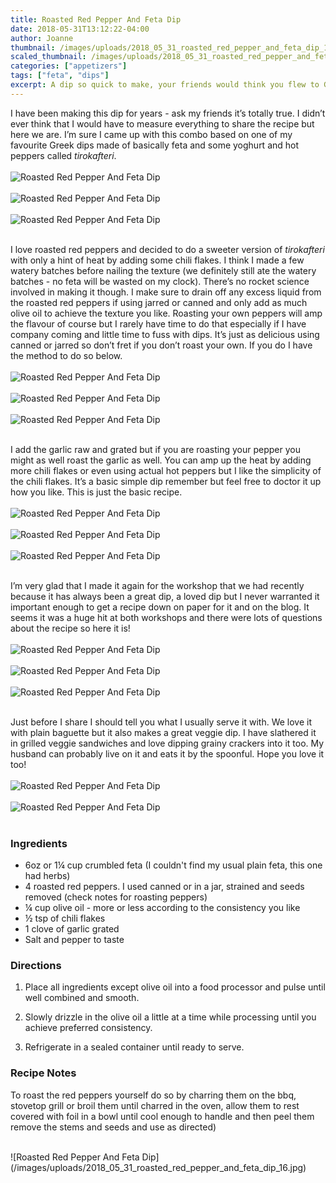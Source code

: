 ```yaml
---
title: Roasted Red Pepper And Feta Dip
date: 2018-05-31T13:12:22-04:00
author: Joanne
thumbnail: /images/uploads/2018_05_31_roasted_red_pepper_and_feta_dip_1.jpg
scaled_thumbnail: /images/uploads/2018_05_31_roasted_red_pepper_and_feta_dip_0.jpg
categories: ["appetizers"]
tags: ["feta", "dips"]
excerpt: A dip so quick to make, your friends would think you flew to Greece to get it
---
```


I have been making this dip for years - ask my friends it’s totally true. I didn’t ever think that I would have to measure everything to share the recipe but here we are. I’m sure I came up with this combo based on one of my favourite Greek dips made of basically feta and some yoghurt and hot peppers called _tirokafteri_.
</br>
</br>
![Roasted Red Pepper And Feta Dip](/images/uploads/2018_05_31_roasted_red_pepper_and_feta_dip_2.jpg)
</br>
</br>
![Roasted Red Pepper And Feta Dip](/images/uploads/2018_05_31_roasted_red_pepper_and_feta_dip_3.jpg)
</br>
</br>
![Roasted Red Pepper And Feta Dip](/images/uploads/2018_05_31_roasted_red_pepper_and_feta_dip_4.jpg)
</br>
</br>

I love roasted red peppers and decided to do a sweeter version of _tirokafteri_ with only a hint of heat by adding some chili flakes. I think I made a few watery batches before nailing the texture (we definitely still ate the watery batches - no feta will be wasted on my clock). There’s no rocket science involved in making it though. I make sure to drain off any excess liquid from the roasted red peppers if using jarred or canned and only add as much olive oil to achieve the texture you like.  Roasting your own peppers will amp the flavour of course but I rarely have time to do that especially if I have company coming and little time to fuss with dips. It’s just as delicious using canned or jarred so don’t fret if you don’t roast your own. If you do I have the method to do so below.
</br>
</br>
![Roasted Red Pepper And Feta Dip](/images/uploads/2018_05_31_roasted_red_pepper_and_feta_dip_5.jpg)
</br>
</br>
![Roasted Red Pepper And Feta Dip](/images/uploads/2018_05_31_roasted_red_pepper_and_feta_dip_6.jpg)
</br>
</br>
![Roasted Red Pepper And Feta Dip](/images/uploads/2018_05_31_roasted_red_pepper_and_feta_dip_7.jpg)
</br>
</br>

I add the garlic raw and grated but if you are roasting your pepper you might as well roast the garlic as well. You can amp up the heat by adding more chili flakes or even using actual hot peppers but I like the simplicity of the chili flakes. It’s a basic simple dip remember but feel free to doctor it up how you like. This is just the basic recipe.
</br>
</br>
![Roasted Red Pepper And Feta Dip](/images/uploads/2018_05_31_roasted_red_pepper_and_feta_dip_8.jpg)
</br>
</br>
![Roasted Red Pepper And Feta Dip](/images/uploads/2018_05_31_roasted_red_pepper_and_feta_dip_9.jpg)
</br>
</br>
![Roasted Red Pepper And Feta Dip](/images/uploads/2018_05_31_roasted_red_pepper_and_feta_dip_10.jpg)
</br>
</br>

I’m very glad that I made it again for the workshop that we had recently because it has always been a great dip, a loved dip but I never warranted it important enough to get a recipe down on paper for it and on the blog. It seems it was a huge hit at both workshops and there were lots of questions about the recipe so here it is!
</br>
</br>
![Roasted Red Pepper And Feta Dip](/images/uploads/2018_05_31_roasted_red_pepper_and_feta_dip_11.jpg)
</br>
</br>
![Roasted Red Pepper And Feta Dip](/images/uploads/2018_05_31_roasted_red_pepper_and_feta_dip_12.jpg)
</br>
</br>
![Roasted Red Pepper And Feta Dip](/images/uploads/2018_05_31_roasted_red_pepper_and_feta_dip_13.jpg)
</br>
</br>

Just before I share I should tell you what I usually serve it with. We love it with plain baguette but it also makes a great veggie dip.  I have slathered it in grilled veggie sandwiches and love dipping grainy crackers into it too. My husband can probably live on it and eats it by the spoonful. Hope you love it too!
</br>
</br>
![Roasted Red Pepper And Feta Dip](/images/uploads/2018_05_31_roasted_red_pepper_and_feta_dip_14.jpg)
</br>
</br>
![Roasted Red Pepper And Feta Dip](/images/uploads/2018_05_31_roasted_red_pepper_and_feta_dip_15.jpg)
</br>
</br>

### Ingredients

* 6oz or 1&frac14; cup crumbled feta (I couldn't find my usual plain feta, this one had herbs)
* 4 roasted red peppers. I used canned or in a jar, strained and seeds removed (check notes for roasting peppers)
* &frac14; cup olive oil - more or less according to the consistency you like 
* &frac12; tsp of chili flakes 
* 1 clove of garlic grated 
* Salt and pepper to taste 

### Directions 

1. Place all ingredients except olive oil into a food processor and pulse until well combined and smooth. 

1. Slowly drizzle in the olive oil a little at a time while processing until you achieve preferred consistency. 

1. Refrigerate in a sealed container until ready to serve. 

### Recipe Notes
To roast the red peppers yourself do so by charring them on the bbq, stovetop grill or broil them until charred in the oven, allow them to rest covered with foil in a bowl until cool enough to handle and then peel them remove the stems and seeds and use as directed)

</br>
![Roasted Red Pepper And Feta Dip](/images/uploads/2018_05_31_roasted_red_pepper_and_feta_dip_16.jpg)
